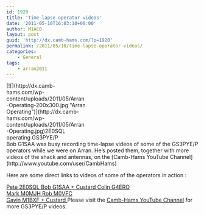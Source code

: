 ```yaml
---
id: 1920
title: 'Time-lapse operator videos'
date: '2011-05-10T16:03:10+00:00'
author: M1ACB
layout: post
guid: 'http://dx.camb-hams.com/?p=1920'
permalink: /2011/05/10/time-lapse-operator-videos/
categories:
    - General
tags:
    - arran2011
---
```


<div class="wp-caption alignright" id="attachment_1926" style="width: 210px">[![](http://dx.camb-hams.com/wp-content/uploads/2011/05/Arran-Operating-200x300.jpg "Arran Operating")](http://dx.camb-hams.com/wp-content/uploads/2011/05/Arran-Operating.jpg)2E0SQL operating GS3PYE/P

</div>Bob G1SAA was busy recording time-lapse videos of some of the GS3PYE/P operators while we were on Arran. He’s posted them, together with more videos of the shack and antennas, on the [Camb-Hams YouTube Channel](http://www.youtube.com/user/CambHams)

Here are some direct links to videos of some of the operators in action :

[Pete 2E0SQL  ](http://www.youtube.com/watch?v=N4hujtOPLoE)[Bob G1SAA + Custard  ](http://www.youtube.com/watch?v=Cr9vjwxyQAo)[Colin G4ERO](http://www.youtube.com/watch?v=jYQ9KWj-q9o)  
[Mark M0MJH  ](http://www.youtube.com/watch?v=af6J3IiNXV8)[Rob M0VFC](http://www.youtube.com/watch?v=QsaU8VlUt64)  
[Gavin M1BXF + Custard  ](http://www.youtube.com/watch?v=DFA9i4eBHgg)[  ](http://www.youtube.com/watch?v=QsaU8VlUt64)Please visit the [Camb-Hams YouTube Channel](http://www.youtube.com/user/CambHams) for more GS3PYE/P videos.